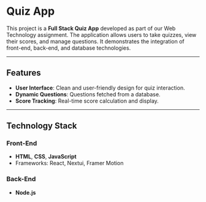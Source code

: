 # Quiz App

This project is a **Full Stack Quiz App** developed as part of our Web Technology assignment. The application allows users to take quizzes, view their scores, and manage questions. It demonstrates the integration of front-end, back-end, and database technologies.

---

## Features

- **User Interface**: Clean and user-friendly design for quiz interaction.
- **Dynamic Questions**: Questions fetched from a database.
- **Score Tracking**: Real-time score calculation and display.


---

## Technology Stack

### Front-End
- **HTML**, **CSS**, **JavaScript**
- Frameworks: React, Nextui, Framer Motion

### Back-End
- **Node.js**


